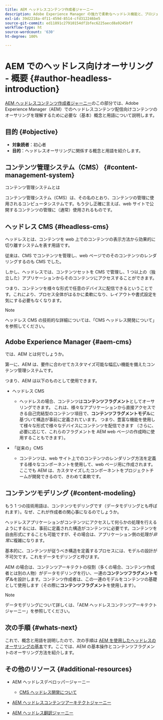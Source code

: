 ```yaml
---
title: AEM ヘッドレスコンテンツ作成者ジャーニー
description: Adobe Experience Manager の強力で柔軟なヘッドレス機能と、プロジェクトのコンテンツをオーサリングする方法を紹介します。
exl-id: 39d2218a-4f11-459d-8514-cfd312246be5
source-git-commit: ed11891c27910154df1bfec6225aecd8a9245bff
workflow-type: ht
source-wordcount: '630'
ht-degree: 100%

---
```


# AEM でのヘッドレス向けオーサリング - 概要 {#author-headless-introduction}

[AEM ヘッドレスコンテンツ作成者ジャーニー](overview.md)のこの部分では、Adobe Experience Manager（AEM）でのヘッドレスコンテンツ配信向けコンテンツのオーサリングを理解するために必要な（基本）概念と用語について説明します。

## 目的 {#objective}

* **対象読者**：初心者
* **目的**：ヘッドレスオーサリングに関係する概念と用語を紹介します。

## コンテンツ管理システム（CMS） {#content-management-system}

コンテンツ管理システムとは

コンテンツ管理システム（CMS）は、その名のとおり、コンテンツの管理に使用されるコンピュータシステムです。もう少し正確に言えば、web サイトで公開するコンテンツの管理に（通常）使用されるものです。

## ヘッドレス CMS {#headless-cms}

ヘッドレスとは、コンテンツを web 上でのコンテンツの表示方法から効果的に切り離すシステムを表す用語です。

従来は、CMS でコンテンツを管理し、web ページでのそのコンテンツのレンダリングするのも CMS でした。

しかし、ヘッドレスでは、コンテンツセットを CMS で管理し、1 つ以上の（独立した）アプリケーションからそのコンテンツにアクセスすることができます。

つまり、コンテンツを様々な形式で任意のデバイスに配信できるということです。これにより、プロセス全体がはるかに柔軟になり、レイアウトや書式設定を気にする必要もなくなります。

>[!NOTE]
>
>ヘッドレス CMS の技術的な詳細については、「CMS ヘッドレス開発について」を参照してください。

## Adobe Experience Manager {#aem-cms}

では、AEM とは何でしょうか。

第一に、AEM は、要件に合わせてカスタマイズ可能な幅広い機能を備えたコンテンツ管理システムです。

つまり、AEM は以下のものとして使用できます。

* ヘッドレス CMS
   * ヘッドレスの場合、コンテンツは&#x200B;**コンテンツフラグメント**としてオーサリングできます。
これは、様々なアプリケーションから直接アクセスできる自己完結型のコンテンツ項目で、**コンテンツフラグメントモデル**に基づいて構造が事前に定義されています。
つまり、豊富な機能を使用して様々な形式で様々なデバイスにコンテンツを配信できます
（さらに、必要に応じて、これらのフラグメントを AEM web ページの作成時に使用することもできます）。

* 「従来の」CMS
   * コンテンツは、web サイト上でのコンテンツのレンダリング方法を定義する様々なコンポーネントを使用して、web ページ用に作成されます。ここでも AEM は、カスタマイズしたコンポーネントをプロジェクトチームが開発できるので、きわめて柔軟です。

## コンテンツモデリング {#content-modeling}

もう 1 つの技術用語は、コンテンツモデリングです（データモデリングとも呼ばれます）。なぜ、これが作成者の関心事になるのでしょうか。

ヘッドレスアプリケーションがコンテンツにアクセスして何らかの処理を行えるようにするには、事前に定義された構造がコンテンツに必要です。コンテンツを自由形式にすることも可能ですが、その場合は、アプリケーション側の処理が&#x200B;*非常に*&#x200B;複雑になります。

基本的に、コンテンツが従うべき構造を定義するプロセスには、モデルの設計が不可欠です。これをデータモデリングと呼びます。

AEM の場合は、コンテンツアーキテクトの役割（多くの場合、コンテンツ作成者とは別の人物）がデータモデリングを行い、一連の&#x200B;**コンテンツフラグメントモデル**&#x200B;を設計します。コンテンツ作成者は、この一連のモデルをコンテンツの基礎として使用します（その際に&#x200B;**コンテンツフラグメント**&#x200B;を使用します）。

>[!NOTE]
>
>データモデリングについて詳しくは、「AEM ヘッドレスコンテンツアーキテクトジャーニー」を参照してください。

## 次の手順 {#whats-next}

これで、概念と用語を説明したので、次の手順は [AEM を使用したヘッドレスのオーサリングの基本](basics.md)です。ここでは、AEM の基本操作とコンテンツフラグメントのオーサリング方法を紹介します。

## その他のリソース {#additional-resources}

* AEM ヘッドレスデベロッパージャーニー
   * [CMS ヘッドレス開発について](/help/journey-headless/developer/learn-about.md)

* [AEM ヘッドレスコンテンツアーキテクトジャーニー](/help/journey-headless/architect/overview.md)

* [AEM ヘッドレス翻訳ジャーニー](/help/journey-headless/translation/overview.md)
